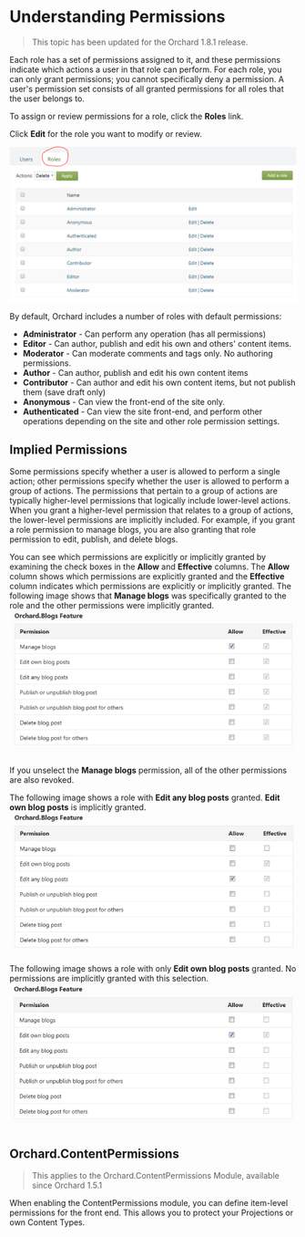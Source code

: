 Understanding Permissions
=========================
> This topic has been updated for the Orchard 1.8.1 release.

Each role has a set of permissions assigned to it, and these permissions indicate which actions a user in that role can perform. For each role, you can only grant permissions; you cannot specifically deny a permission. A user's permission set consists of all granted permissions for all roles that the user belongs to.

To assign or review permissions for a role, click the **Roles** link.


Click **Edit** for the role you want to modify or review.

![](../Upload/screenshots/Users_roles.png)


By default, Orchard includes a number of roles with default permissions:

* **Administrator** - Can perform any operation (has all permissions)
* **Editor** - Can author, publish and edit his own and others' content items.
* **Moderator** - Can moderate comments and tags only.  No authoring permissions.
* **Author** - Can author, publish and edit his own content items
* **Contributor** - Can author and edit his own content items, but not publish them (save draft only)
* **Anonymous** - Can view the front-end of the site only.
* **Authenticated** - Can view the site front-end, and perform other operations depending on the site and other role permission settings.

## Implied Permissions
Some permissions specify whether a user is allowed to perform a single action; other permissions specify whether the user is allowed to perform a group of actions. The permissions that pertain to a group of actions are typically higher-level permissions that logically include lower-level actions. When you grant a higher-level permission that relates to a group of actions, the lower-level permissions are implicitly included. For example, if you grant a role permission to manage blogs, you are also granting that role  permission to edit, publish, and delete blogs.

You can see which permissions are explicitly or implicitly granted by examining the check boxes in the **Allow** and **Effective** columns. The **Allow** column shows which permissions are explicitly granted and the **Effective** column indicates which permissions are explicitly or implicitly granted. The following image shows that **Manage blogs** was specifically granted to the role and the other permissions were implicitly granted.
![](../Upload/screenshots_675/Permission_ManageBlog.png)

If you unselect the **Manage blogs** permission, all of the other permissions are also revoked.

The following image shows a role with **Edit any blog posts** granted. **Edit own blog posts** is implicitly granted.
![](../Upload/screenshots_675/Permission_EditBlogs.png)

The following image shows a role with only **Edit own blog posts** granted. No permissions are implicitly granted with this selection.
![](../Upload/screenshots_675/Permission_EditOwnBlog.png)

<!--## Defining and Customizing Permissions
For information about how to customize permissions, see [Adding custom permissions](Adding-custom-permissions). For advanced concepts, see [Permissions](Permissions).-->

## Orchard.ContentPermissions

> This applies to the Orchard.ContentPermissions Module, available since Orchard 1.5.1

When enabling the ContentPermissions module, you can define item-level permissions for the front end.
This allows you to protect your Projections or own Content Types.